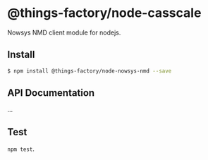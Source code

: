 # @things-factory/node-casscale

Nowsys NMD client module for nodejs.

## Install

```bash
$ npm install @things-factory/node-nowsys-nmd --save
```

## API Documentation

...

## Test

`npm test`.
